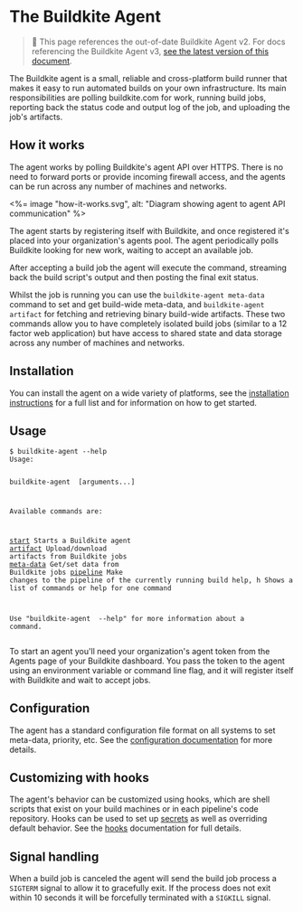# The Buildkite Agent

> 🚧 This page references the out-of-date Buildkite Agent v2.
> For docs referencing the Buildkite Agent v3, <a href="/docs/agent/v3">see the latest version of this document</a>.

<!--alex ignore easy-->

The Buildkite agent is a small, reliable and cross-platform build runner that makes it easy to run automated builds on your own infrastructure. Its main responsibilities are polling buildkite.com for work, running build jobs, reporting back the status code and output log of the job, and uploading the job's artifacts.

## How it works

The agent works by polling Buildkite's agent API over HTTPS. There is no need to forward ports or provide incoming firewall access, and the agents can be run across any number of machines and networks.

<%= image "how-it-works.svg", alt: "Diagram showing agent to agent API communication" %>

The agent starts by registering itself with Buildkite, and once registered it's placed into your organization's agents pool. The agent periodically polls Buildkite looking for new work, waiting to accept an available job.

After accepting a build job the agent will execute the command, streaming back the build script's output and then posting the final exit status.

Whilst the job is running you can use the `buildkite-agent meta-data` command to set and get build-wide meta-data, and `buildkite-agent artifact` for fetching and retrieving binary build-wide artifacts. These two commands allow you to have completely isolated build jobs (similar to a 12 factor web application) but have access to shared state and data storage across any number of machines and networks.

## Installation

You can install the agent on a wide variety of platforms, see the [installation instructions](/docs/agent/v2/installation) for a full list and for information on how to get started.

## Usage

<div class="highlight">
  <pre class="highlight shell"><code>$ buildkite-agent --help
Usage:

  buildkite-agent <command> [arguments...]

Available commands are:

  <a href="/docs/agent/v2/cli-start">start</a>       Starts a Buildkite agent
  <a href="/docs/agent/v2/cli-artifact">artifact</a>    Upload/download artifacts from Buildkite jobs
  <a href="/docs/agent/v2/cli-meta-data">meta-data</a>   Get/set data from Buildkite jobs
  <a href="/docs/agent/v3/cli-pipeline">pipeline</a>   Make changes to the pipeline of the currently running build
  help, h     Shows a list of commands or help for one command

Use "buildkite-agent <command> --help" for more information about a command.
</code></pre></div>

To start an agent you'll need your organization's agent token from the Agents page of your Buildkite dashboard. You pass the token to the agent using an environment variable or command line flag, and it will register itself with Buildkite and wait to accept jobs.

## Configuration

The agent has a standard configuration file format on all systems to set meta-data, priority, etc. See the [configuration documentation](/docs/agent/v2/configuration) for more details.

## Customizing with hooks

The agent's behavior can be customized using hooks, which are shell scripts that exist on your build machines or in each pipeline's code repository. Hooks can be used to set up [secrets](/docs/pipelines/security/secrets/managing) as well as overriding default behavior. See the [hooks](/docs/agent/v2/hooks) documentation for full details.

## Signal handling

When a build job is canceled the agent will send the build job process a `SIGTERM` signal to allow it to gracefully exit. If the process does not exit within 10 seconds it will be forcefully terminated with a `SIGKILL` signal.
